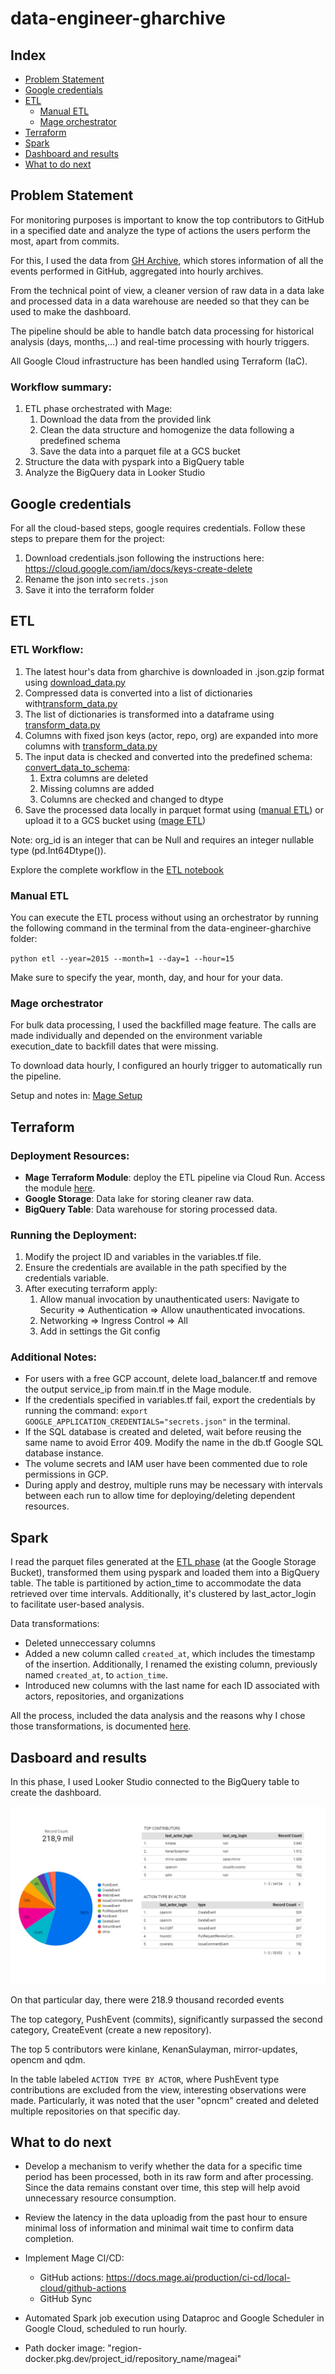 # data-engineer-gharchive

## Index

- [Problem Statement](#problem-statement)
- [Google credentials](#google-credentials)
- [ETL](#etl)
    - [Manual ETL](#manual-etl)
    - [Mage orchestrator](#mage-orchestrator)
- [Terraform](#terraform)
- [Spark](#spark)
- [Dashboard and results](#dashboard-and-results)
- [What to do next](#what-to-do-next)

## Problem Statement

For monitoring purposes is important to know the top contributors to GitHub in a specified date and analyze the type of actions the users perform the most, apart from commits. 

For this, I used the data from [GH Archive](https://www.gharchive.org/), which stores information of all the events performed in GitHub, aggregated into hourly archives.

From the technical point of view, a cleaner version of raw data in a data lake and processed data in a data warehouse are needed so that they can be used to make the dashboard.

The pipeline should be able to handle batch data processing for historical analysis (days, months,...) and real-time processing with hourly triggers.

All Google Cloud infrastructure has been handled using Terraform (IaC).

### Workflow summary:
1. ETL phase orchestrated with Mage:
    1. Download the data from the provided link 
    1. Clean the data structure and homogenize the data following a predefined schema
    1. Save the data into a parquet file at a GCS bucket
1. Structure the data with pyspark into a BigQuery table
1. Analyze the BigQuery data in Looker Studio

## Google credentials

For all the cloud-based steps, google requires credentials. Follow these steps to prepare them for the project:

1. Download credentials.json following the instructions here: https://cloud.google.com/iam/docs/keys-create-delete
1. Rename the json into `secrets.json`
1. Save it into the terraform folder

## ETL

### ETL Workflow:

1. The latest hour's data from gharchive is downloaded in .json.gzip format using [download_data.py](etl/download_data.py)
1. Compressed data is converted into a list of dictionaries with[transform_data.py](etl/transform_data.py)
1. The list of dictionaries is transformed into a dataframe using [transform_data.py](etl/transform_data.py)
1. Columns with fixed json keys (actor, repo, org) are expanded into more columns with [transform_data.py](etl/transform_data.py)
1. The input data is checked and converted into the predefined schema: [convert_data_to_schema](etl/convert_data_to_schema.py):
    1. Extra columns are deleted
    1. Missing columns are added
    1. Columns are checked and changed to dtype
1. Save the processed data locally in parquet format using ([manual ETL](etl/__main__.py)) or upload it to a GCS bucket using ([mage ETL](https://github.com/AlmudenaZhou/mage-gharchive-etl-orchestration))

Note:
org_id is an integer that can be Null and requires an integer nullable type (pd.Int64Dtype()).

Explore the complete workflow in the [ETL notebook](etl/data_pipeline.ipynb)

### Manual ETL

You can execute the ETL process without using an orchestrator by running the following command in the terminal from the data-engineer-gharchive folder:

`python etl --year=2015 --month=1 --day=1 --hour=15`

Make sure to specify the year, month, day, and hour for your data.

### Mage orchestrator

For bulk data processing, I used the backfilled mage feature. The calls are made individually and depended on the environment variable execution_date to backfill dates that were missing.

To download data hourly, I configured an hourly trigger to automatically run the pipeline.
 
Setup and notes in: [Mage Setup](mage-gharchive-etl-orchestration/README.md)

## Terraform

### Deployment Resources:

- **Mage Terraform Module**: deploy the ETL pipeline via Cloud Run. Access the module [here](https://github.com/mage-ai/mage-ai-terraform-templates/tree/master/gcp-dev).
- **Google Storage**: Data lake for storing cleaner raw data.
- **BigQuery Table**: Data warehouse for storing processed data.

### Running the Deployment:
1. Modify the project ID and variables in the variables.tf file.
1. Ensure the credentials are available in the path specified by the credentials variable.
1. After executing terraform apply:
    1. Allow manual invocation by unauthenticated users: Navigate to Security => Authentication => Allow unauthenticated invocations.
    1. Networking => Ingress Control => All
    1. Add in settings the Git config 

### Additional Notes:
- For users with a free GCP account, delete load_balancer.tf and remove the output service_ip from main.tf in the Mage module.
- If the credentials specified in variables.tf fail, export the credentials by running the command: `export GOOGLE_APPLICATION_CREDENTIALS="secrets.json"` in the terminal.
- If the SQL database is created and deleted, wait before reusing the same name to avoid Error 409. Modify the name in the db.tf Google SQL database instance.
- The volume secrets and IAM user have been commented due to role permissions in GCP.
- During apply and destroy, multiple runs may be necessary with intervals between each run to allow time for deploying/deleting dependent resources.

## Spark

I read the parquet files generated at the [ETL phase](#etl) (at the Google Storage Bucket), transformed them using pyspark and loaded them into a BigQuery table. The table is partitioned by action_time to accommodate the data retrieved over time intervals. Additionally, it's clustered by last_actor_login to facilitate user-based analysis.


Data transformations:
- Deleted unneccessary columns
- Added a new column called `created_at`, which includes the timestamp of the insertion. Additionally, I renamed the existing column, previously named `created_at`, to `action_time`.
- Introduced new columns with the last name for each ID associated with actors, repositories, and organizations

All the process, included the data analysis and the reasons why I chose those transformations, is documented [here](spark/README.md).

## Dasboard and results

In this phase, I used Looker Studio connected to the BigQuery table to create the dashboard.

![image](img/dashboard.png)

On that particular day, there were 218.9 thousand recorded events

The top category, PushEvent (commits), significantly surpassed the second category, CreateEvent (create a new repository).

The top 5 contributors were kinlane, KenanSulayman, mirror-updates, opencm and qdm.

In the table labeled `ACTION TYPE BY ACTOR`, where PushEvent type contributions are excluded from the view, interesting observations were made. Particularly, it was noted that the user "opncm" created and deleted multiple repositories on that specific day.

## What to do next

- Develop a mechanism to verify whether the data for a specific time period has been processed, both in its raw form and after processing. Since the data remains constant over time, this step will help avoid unnecessary resource consumption.
- Review the latency in the data uploadig from the past hour to ensure minimal loss of information and minimal wait time to confirm data completion.
- Implement Mage CI/CD: 
  - GitHub actions: https://docs.mage.ai/production/ci-cd/local-cloud/github-actions
  - GitHub Sync
- Automated Spark job execution using Dataproc and Google Scheduler in Google Cloud, scheduled to run hourly.


- Path docker image: "region-docker.pkg.dev/project_id/repository_name/mageai"